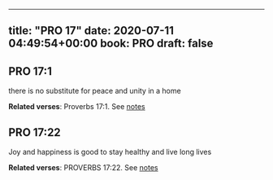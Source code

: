 
---
title: "PRO 17"
date: 2020-07-11 04:49:54+00:00
book: PRO
draft: false
---

## PRO 17:1

there is no substitute for peace and unity in a home

**Related verses**: Proverbs 17:1. See [notes](https://my.bible.com/notes/3471096894423032421)


## PRO 17:22

Joy and happiness is good to stay healthy and live long lives

**Related verses**: PROVERBS 17:22. See [notes](https://my.bible.com/notes/2702894976685826295)

